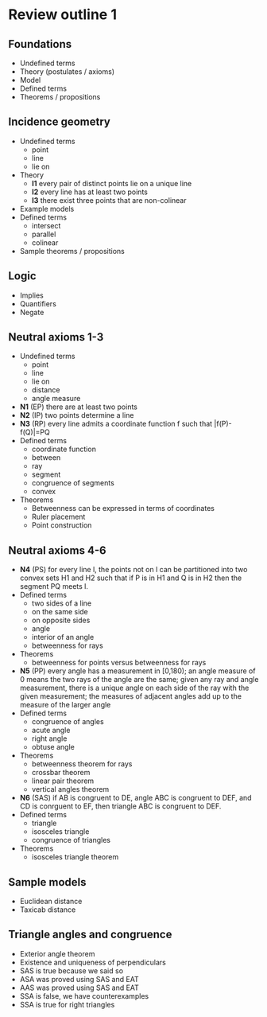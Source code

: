 # Review outline 1

## Foundations

* Undefined terms
* Theory (postulates / axioms)
* Model
* Defined terms
* Theorems / propositions

## Incidence geometry

* Undefined terms
  - point
  - line
  - lie on
* Theory
    - **I1** every pair of distinct points lie on a unique line
    - **I2** every line has at least two points
    - **I3** there exist three points that are non-colinear
* Example models
* Defined terms
    - intersect
    - parallel
    - colinear
* Sample theorems / propositions

## Logic

* Implies
* Quantifiers
* Negate

## Neutral axioms 1-3

* Undefined terms
    - point
    - line
    - lie on
    - distance
    - angle measure
* **N1** (EP) there are at least two points
* **N2** (IP) two points determine a line
* **N3** (RP) every line admits a coordinate function f such that \|f(P)-f(Q)\|=PQ
* Defined terms
    - coordinate function
    - between
    - ray
    - segment
    - congruence of segments
    - convex
* Theorems
    - Betweenness can be expressed in terms of coordinates
    - Ruler placement
    - Point construction
  
##  Neutral axioms 4-6

* **N4** (PS) for every line l, the points not on l can be partitioned into two convex sets H1 and H2 such that if P is in H1 and Q is in H2 then the segment PQ meets l.
* Defined terms
    - two sides of a line
    - on the same side  
    - on opposite sides
    - angle
    - interior of an angle
    - betweenness for rays
* Theorems
  - betweenness for points versus betweenness for rays
* **N5** (PP) every angle has a measurement in [0,180); an angle measure of 0 means the two rays of the angle are the same; given any ray and angle measurement, there is a unique angle on each side of the ray with the given measurement; the measures of adjacent angles add up to the measure of the larger angle
* Defined terms
    - congruence of angles
    - acute angle
    - right angle
    - obtuse angle
* Theorems
    - betweenness theorem for rays
    - crossbar theorem
    - linear pair theorem
    - vertical angles theorem
* **N6** (SAS) if AB is congruent to DE, angle ABC is congruent to DEF, and CD is conrguent to EF, then triangle ABC is congruent to DEF.
* Defined terms
    - triangle
    - isosceles triangle
    - congruence of triangles
* Theorems
    - isosceles triangle theorem

## Sample models

* Euclidean distance
* Taxicab distance

## Triangle angles and congruence

* Exterior angle theorem
* Existence and uniqueness of perpendiculars
* SAS is true because we said so
* ASA was proved using SAS and EAT
* AAS was proved using SAS and EAT
* SSA is false, we have counterexamples
* SSA is true for right triangles
